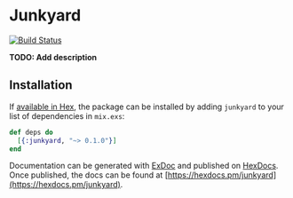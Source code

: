 # Junkyard

[![Build Status](https://travis-ci.org/jaythomas/junkyard-elixir.svg?branch=master)](https://travis-ci.org/jaythomas/junkyard-elixir)

**TODO: Add description**

## Installation

If [available in Hex](https://hex.pm/docs/publish), the package can be installed
by adding `junkyard` to your list of dependencies in `mix.exs`:

```elixir
def deps do
  [{:junkyard, "~> 0.1.0"}]
end
```

Documentation can be generated with [ExDoc](https://github.com/elixir-lang/ex_doc)
and published on [HexDocs](https://hexdocs.pm). Once published, the docs can
be found at [https://hexdocs.pm/junkyard](https://hexdocs.pm/junkyard).

